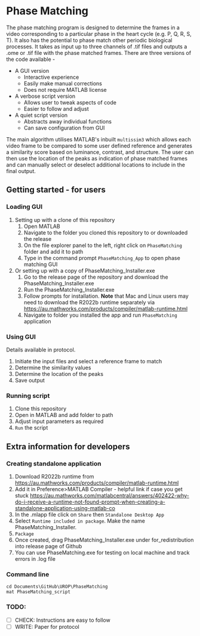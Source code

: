 # Phase Matching

The phase matching program is designed to determine the frames in a video corresponding to a particular phase in the heart cycle (e.g. P, Q, R, S, T). It also has the potential to phase match other periodic biological processes. It takes as input up to three channels of .tif files and outputs a .ome or .tif file with the phase matched frames. There are three versions of the code available - 

- A GUI version
  - Interactive experience
  - Easily make manual corrections
  - Does not require MATLAB license
- A verbose script version
  - Allows user to tweak aspects of code
  - Easier to follow and adjust
- A quiet script version
  - Abstracts away individual functions
  - Can save configuration from GUI

The main algorithm utilises MATLAB's inbuilt `multissim3` which allows each video frame to be compared to some user defined reference and generates a similarity score based on luminance, contrast, and structure. The user can then use the location of the peaks as indication of phase matched frames and can manually select or deselect additional locations to include in the final output.


## Getting started - for users

### Loading GUI
1. Setting up with a clone of this repository
    1. Open MATLAB
    2. Navigate to the folder you cloned this repository to or downloaded the release
    3. On the file explorer panel to the left, right click on `PhaseMatching` folder and add it to path
    4. Type in the command prompt `PhaseMatching_App` to open phase matching GUI
2. Or setting up with a copy of PhaseMatching_Installer.exe
    1. Go to the release page of the repository and download the PhaseMatching_Installer.exe
    2. Run the PhaseMatching_Installer.exe
    3. Follow prompts for installation. **Note** that Mac and Linux users may need to download the R2022b runtime separately via https://au.mathworks.com/products/compiler/matlab-runtime.html
    4. Navigate to folder you installed the app and run `PhaseMatching` application

### Using GUI
Details available in protocol.
1. Initiate the input files and select a reference frame to match
2. Determine the similarity values
3. Determine the location of the peaks
4. Save output
    
### Running script
1. Clone this repository
2. Open in MATLAB and add folder to path
3. Adjust input parameters as required
4. `Run` the script


## Extra information for developers

### Creating standalone application
1. Download R2022b runtime from https://au.mathworks.com/products/compiler/matlab-runtime.html
2. Add it in Preference>MATLAB Compiler - helpful link if case you get stuck https://au.mathworks.com/matlabcentral/answers/402422-why-do-i-receive-a-runtime-not-found-prompt-when-creating-a-standalone-application-using-matlab-co
3. In the .mlapp file click on `Share` then `Standalone Desktop App`
4. Select `Runtime included in package`. Make the name PhaseMatching_Installer.
5. `Package`
6. Once created, drag PhaseMatching_Installer.exe under for_redistribution into release page of Github
7. You can use PhaseMatching.exe for testing on local machine and track errors in .log file

### Command line
```
cd Documents\GitHub\UROP\PhaseMatching
mat PhaseMatching_script
```

### TODO:
- [ ] CHECK: Instructions are easy to follow
- [ ] WRITE: Paper for protocol